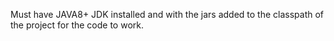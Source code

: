 Must have JAVA8+ JDK installed and with the jars added to the classpath of the project for the code to work.
